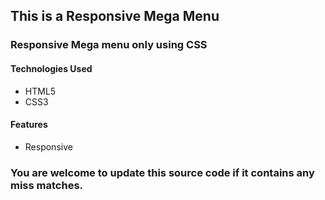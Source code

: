 ## This is a Responsive Mega Menu

### Responsive Mega menu only using CSS

#### Technologies Used
* HTML5
* CSS3

#### Features
* Responsive

### You are welcome to update this source code if it contains any miss matches.